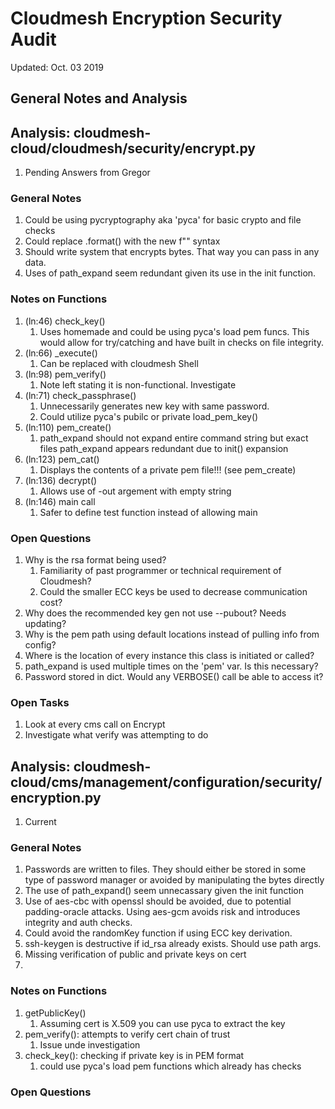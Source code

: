 # Cloudmesh Encryption Security Audit

Updated: Oct. 03 2019  

## General Notes and Analysis


## Analysis: cloudmesh-cloud/cloudmesh/security/encrypt.py

1. Pending Answers from Gregor

### General Notes

1. Could be using pycryptography aka 'pyca' for basic crypto and file checks  
1. Could replace .format() with the new f"" syntax  
1. Should write system that encrypts bytes. That way you can pass in any data.  
1. Uses of path\_expand seem redundant given its use in the init function.  

### Notes on Functions

1. (ln:46) check\_key()  
    1. Uses homemade and could be using pyca's load pem funcs. This would allow
    for try/catching and have built in checks on file integrity.    
1. (ln:66) \_execute()  
    1. Can be replaced with cloudmesh Shell  
1. (ln:98) pem\_verify()  
    1. Note left stating it is non-functional. Investigate  
1. (ln:71) check\_passphrase()  
    1. Unnecessarily generates new key with same password.  
    1. Could utilize pyca's pubilc or private load\_pem\_key()  
1. (ln:110) pem\_create()  
    1. path\_expand should not expand entire command string but exact files
    path\_expand appears redundant due to init() expansion  
1. (ln:123) pem\_cat()  
    1. Displays the contents of a private pem file!!! (see pem\_create)  
1. (ln:136) decrypt()  
    1. Allows use of -out argement with empty string
1. (ln:146) main call  
    1. Safer to define test function instead of allowing main

### Open Questions

1. Why is the rsa format being used?  
    1. Familiarity of past programmer or technical requirement of Cloudmesh?  
    1. Could the smaller ECC keys be used to decrease communication cost?  
1. Why does the recommended key gen not use --pubout? Needs updating?  
1. Why is the pem path using default locations instead of pulling info from config?  
1. Where is the location of every instance this class is initiated or called?  
1. path\_expand is used multiple times on the 'pem' var. Is this necessary?  
1. Password stored in dict. Would any VERBOSE() call be able to access it?  

### Open Tasks

1. Look at every cms call on Encrypt  
1. Investigate what verify was attempting to do  

## Analysis: cloudmesh-cloud/cms/management/configuration/security/encryption.py

1. Current

### General Notes

1. Passwords are written to files. They should either be stored in some type of
password manager or avoided by manipulating the bytes directly  
1. The use of path\_expand() seem unnecassary given the init function  
1. Use of aes-cbc with openssl should be avoided, due to potential padding-oracle
attacks. Using aes-gcm avoids risk and introduces integrity and auth checks.  
1. Could avoid the randomKey function if using ECC key derivation. 
1. ssh-keygen is destructive if id\_rsa already exists. Should use path args. 
1. Missing verification of public and private keys on cert  
1. 

### Notes on Functions

1. getPublicKey()  
    1. Assuming cert is X.509 you can use pyca to extract the key
1. pem\_verify(): attempts to verify cert chain of trust  
    1. Issue unde investigation
1. check\_key(): checking if private key is in PEM format  
    1. could use pyca's load pem functions which already has checks

### Open Questions



